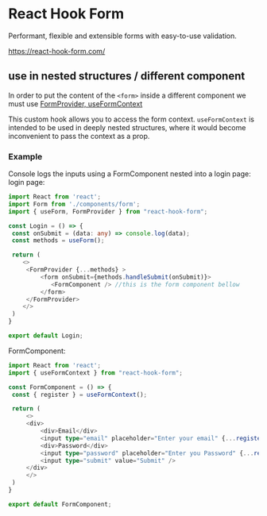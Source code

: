 
#  React Hook Form
Performant, flexible and extensible forms with easy-to-use validation.

https://react-hook-form.com/


## use in nested structures / different component
	
In order to put the content of the `<form>` inside a different component we must use [FormProvider, useFormContext](https://react-hook-form.com/api/useformcontext/)

This custom hook allows you to access the form context. `useFormContext` is intended to be used in deeply nested structures, where it would become inconvenient to pass the context as a prop.

### Example 
Console logs the inputs using a FormComponent nested into a login page:
login page:
```typescript
import React from 'react';
import Form from './components/form';
import { useForm, FormProvider } from "react-hook-form";

const Login = () => {
 const onSubmit = (data: any) => console.log(data);
 const methods = useForm();

 return (
 	<>
	 <FormProvider {...methods} >
		 <form onSubmit={methods.handleSubmit(onSubmit)}>
			<FormComponent /> //this is the form component bellow
		 </form>
	 </FormProvider>
 	</>
 )
}

export default Login;
```

FormComponent:
```typescript
import React from 'react';
import { useFormContext } from "react-hook-form";

const FormComponent = () => {
 const { register } = useFormContext();

 return (
	 <>
	 <div>
		 <div>Email</div>
		 <input type="email" placeholder="Enter your email" {...register("Email", { required: true, maxLength: 80 })} />
		 <div>Password</div>
		 <input type="password" placeholder="Enter you Password" {...register("Password", { required: true })} />
		 <input type="submit" value="Submit" />
	 </div>
	 </>
 )
}

export default FormComponent;
```